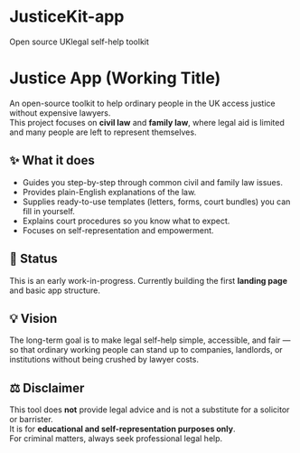 # JusticeKit-app
Open source UKlegal self-help toolkit
# Justice App (Working Title)

An open-source toolkit to help ordinary people in the UK access justice without expensive lawyers.  
This project focuses on **civil law** and **family law**, where legal aid is limited and many people are left to represent themselves.  

## ✨ What it does
- Guides you step-by-step through common civil and family law issues.  
- Provides plain-English explanations of the law.  
- Supplies ready-to-use templates (letters, forms, court bundles) you can fill in yourself.  
- Explains court procedures so you know what to expect.  
- Focuses on self-representation and empowerment.  

## 🚧 Status
This is an early work-in-progress. Currently building the first **landing page** and basic app structure.  

## 💡 Vision
The long-term goal is to make legal self-help simple, accessible, and fair — so that ordinary working people can stand up to companies, landlords, or institutions without being crushed by lawyer costs.  

## ⚖️ Disclaimer
This tool does **not** provide legal advice and is not a substitute for a solicitor or barrister.  
It is for **educational and self-representation purposes only**.  
For criminal matters, always seek professional legal help.  
